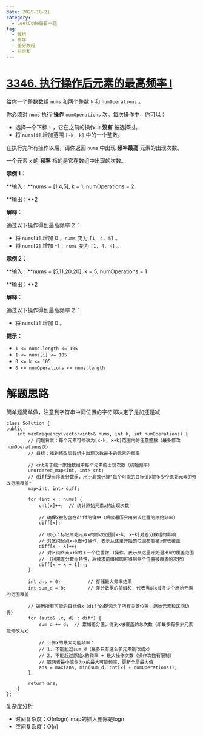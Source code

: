 ```yaml
---
date: 2025-10-21
category:
  - LeetCode每日一题
tag:
  - 数组
  - 排序
  - 差分数组
  - 前缀和
---
```


# [3346. 执行操作后元素的最高频率 I](https://leetcode.cn/problems/maximum-frequency-of-an-element-after-performing-operations-i/)

给你一个整数数组 `nums` 和两个整数 `k` 和 `numOperations` 。

你必须对 `nums` 执行 **操作** `numOperations` 次。每次操作中，你可以：

- 选择一个下标 `i` ，它在之前的操作中 **没有** 被选择过。
- 将 `nums[i]` 增加范围 `[-k, k]` 中的一个整数。

在执行完所有操作以后，请你返回 `nums` 中出现 **频率最高** 元素的出现次数。

一个元素 `x` 的 **频率** 指的是它在数组中出现的次数。

 

**示例 1：**

**输入：**nums = [1,4,5], k = 1, numOperations = 2

**输出：**2

**解释：**

通过以下操作得到最高频率 2 ：

- 将 `nums[1]` 增加 0 ，`nums` 变为 `[1, 4, 5]` 。
- 将 `nums[2]` 增加 -1 ，`nums` 变为 `[1, 4, 4]` 。

**示例 2：**

**输入：**nums = [5,11,20,20], k = 5, numOperations = 1

**输出：**2

**解释：**

通过以下操作得到最高频率 2 ：

- 将 `nums[1]` 增加 0 。

 

**提示：**

- `1 <= nums.length <= 105`
- `1 <= nums[i] <= 105`
- `0 <= k <= 105`
- `0 <= numOperations <= nums.length`

# 解题思路

简单题简单做，注意到字符串中间位置的字符即决定了是加还是减

```
class Solution {
public:
    int maxFrequency(vector<int>& nums, int k, int numOperations) {
        // 问题背景：每个元素可修改为[x-k, x+k]范围内的任意整数（最多修改numOperations次）
        // 目标：找到修改后数组中出现次数最多的元素的频率
        
        // cnt用于统计原始数组中每个元素的出现次数（初始频率）
        unordered_map<int, int> cnt;
        // diff是有序差分数组，用于高效计算"每个可能的目标值x被多少个原始元素的修改范围覆盖"
        map<int, int> diff; 
        
        for (int x : nums) {
            cnt[x]++;  // 统计原始元素x的出现次数
            
            // 确保x被包含在diff的键中（后续遍历会用到该位置的原始频率）
            diff[x];
            
            // 核心：标记原始元素x的修改范围[x-k, x+k]对差分数组的影响
            // 对区间起点x-k做+1操作，表示从这里开始的范围都能被x修改覆盖
            diff[x - k]++;
            // 对区间终点x+k的下一个位置做-1操作，表示从这里开始退出x的覆盖范围
            // （利用差分数组特性，后续求前缀和即可得到每个位置被覆盖的次数）
            diff[x + k + 1]--;
        }
        
        int ans = 0;          // 存储最大频率结果
        int sum_d = 0;        // 差分数组的前缀和，代表当前x被多少个原始元素的范围覆盖
        
        // 遍历所有可能的目标值x（diff的键包含了所有关键位置：原始元素和区间边界）
        for (auto& [x, d] : diff) {
            sum_d += d;  // 累加差分值，得到x被覆盖的总次数（即最多有多少元素能修改为x）
            
            // 计算x的最大可能频率：
            // 1. 不能超过sum_d（最多只有这么多元素能改成x）
            // 2. 不能超过原始x的频率 + 最大操作次数（操作次数有限制）
            // 取两者最小值作为x的最大可能频率，更新全局最大值
            ans = max(ans, min(sum_d, cnt[x] + numOperations));
        }
        
        return ans;
    }
};
```

复杂度分析


- 时间复杂度：O(nlogn) map的插入删除是logn
- 空间复杂度：O(n)
